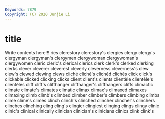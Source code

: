 ```yaml
---
Keywords: 7879
Copyright: (C) 2020 Junjie Li
---
```


# title

Write contents here!!!
ries 
clerestory 
clerestory's 
clergies 
clergy 
clergy's
clergyman 
clergyman's 
clergymen 
clergywoman 
clergywoman's 
clergywomen 
cleric 
cleric's 
clerical 
clerics
clerk 
clerk's 
clerked 
clerking 
clerks 
clever 
cleverer 
cleverest 
cleverly 
cleverness
cleverness's 
clew 
clew's 
clewed 
clewing 
clews 
cliché 
cliché's 
clichéd 
clichés
click 
click's 
clickable 
clicked 
clicking 
clicks 
client 
client's 
clients 
clientèle
clientèle's 
clientèles 
cliff 
cliff's 
cliffhanger 
cliffhanger's 
cliffhangers 
cliffs 
climactic 
climate
climate's 
climates 
climatic 
climax 
climax's 
climaxed 
climaxes 
climaxing 
climb 
climb's
climbed 
climber 
climber's 
climbers 
climbing 
climbs 
clime 
clime's 
climes 
clinch
clinch's 
clinched 
clincher 
clincher's 
clinchers 
clinches 
clinching 
cling 
cling's 
clingier
clingiest 
clinging 
clings 
clingy 
clinic 
clinic's 
clinical 
clinically 
clinician 
clinician's
clinicians 
clinics 
clink 
clink's 
